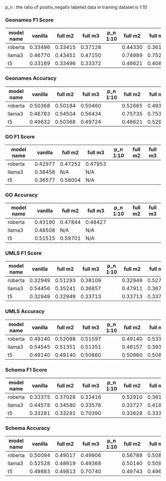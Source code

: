 p_n : the ratio of positiv_negativ labeled data in training dataset is 1:10

### Geonames F1 Score
| model name | vanilla  | full m2  | full m3  | p_n 1:10 | full m2  | full m3  |
|------------|----------|----------|----------|----------|----------|----------|
| roberta    | 0.33496  | 0.33415  | 0.37128  |          | 0.44330  | 0.36137  |
| llama3     | 0.46770  | 0.43451  | 0.47150  |          | 0.74989  | 0.75234  |
| t5         | 0.33169  | 0.33496  | 0.33372  |          | 0.48621  | 0.40844  |

### Geonames Accuracy
| model name | vanilla  | full m2  | full m3  | p_n 1:10 | full m2  | full m3  |
|------------|----------|----------|----------|----------|----------|----------|
| roberta    | 0.50368  | 0.50184  | 0.50460  |          | 0.52665  | 0.49357  |
| llama3     | 0.46783  | 0.54504  | 0.56434  |          | 0.75735  | 0.75368  |
| t5         | 0.49632  | 0.50368  | 0.49724  |          | 0.48621  | 0.52941  |

### GO F1 Score
| model name | vanilla  | full m2  | full m3  | p_n 1:10 | full m2  | full m3  |
|------------|----------|----------|----------|----------|----------|----------|
| roberta    | 0.42977  | 0.47252  | 0.47953  |          |          |          |
| llama3     | 0.38458  | N/A      | N/A      |          |          |          |
| t5         | 0.36577  | 0.58004  | N/A      |          |          |          |

### GO Accuracy
| model name | vanilla  | full m2  | full m3  | p_n 1:10 | full m2  | full m3  |
|------------|----------|----------|----------|----------|----------|----------|
| roberta    | 0.43190  | 0.47844  | 0.48427  |          |          |          |
| llama3     | 0.48508  | N/A      | N/A      |          |          |          |
| t5         | 0.51515  | 0.59701  | N/A      |          |          |          |

### UMLS F1 Score
| model name | vanilla  | full m2  | full m3  | p_n 1:10 | full m2  | full m3  |
|------------|----------|----------|----------|----------|----------|----------|
| roberta    | 0.32949  | 0.51293  | 0.38109  |          | 0.32949  | 0.52790  |
| llama3     | 0.54456  | 0.35241  | 0.36857  |          | 0.47911  | 0.36744  |
| t5         | 0.32949  | 0.32949  | 0.33713  |          | 0.33713  | 0.33713  |

### UMLS Accuracy
| model name | vanilla  | full m2  | full m3  | p_n 1:10 | full m2  | full m3  |
|------------|----------|----------|----------|----------|----------|----------|
| roberta    | 0.49140  | 0.52088  | 0.51597  |          | 0.49140  | 0.53317  |
| llama3     | 0.54545  | 0.51351  | 0.51351  |          | 0.48157  | 0.39312  |
| t5         | 0.49140  | 0.49140  | 0.50860  |          | 0.50860  | 0.50860  |

### Schema F1 Score
| model name | vanilla  | full m2  | full m3  | p_n 1:10 | full m2  | full m3  |
|------------|----------|----------|----------|----------|----------|----------|
| roberta    | 0.33375  | 0.37028  | 0.33416  |          | 0.52910  | 0.36199  |
| llama3     | 0.44578  | 0.34580  | 0.33576  |          | 0.33727  | 0.41899  |
| t5         | 0.33281  | 0.33291  | 0.70390  |          | 0.33628  | 0.33371  |

### Schema Accuracy
| model name | vanilla  | full m2  | full m3  | p_n 1:10 | full m2  | full m3  |
|------------|----------|----------|----------|----------|----------|----------|
| roberta    | 0.50094  | 0.49017  | 0.49906  |          | 0.56788  | 0.50819  |
| llama3     | 0.52528  | 0.48619  | 0.49368  |          | 0.50140  | 0.50960  |
| t5         | 0.49883  | 0.49813  | 0.70740  |          | 0.49743  | 0.49625  |
